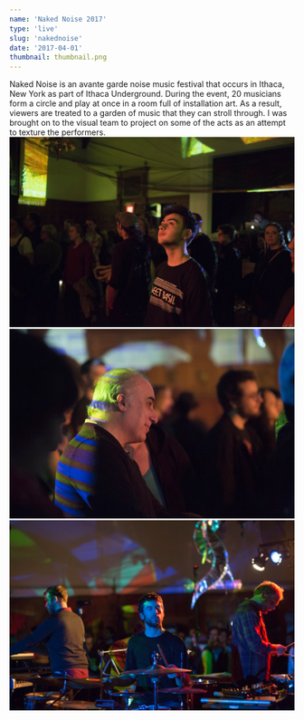 ```yaml
---
name: 'Naked Noise 2017'
type: 'live'
slug: 'nakednoise'
date: '2017-04-01'
thumbnail: thumbnail.png
---
```


Naked Noise is an avante garde noise music festival that occurs in Ithaca, New York as part of Ithaca Underground.
During the event, 20 musicians form a circle and play at once in a room full of installation art.
As a result, viewers are treated to a garden of music that they can stroll through.
I was brought on to the visual team to project on some of the acts as an attempt to texture the performers.
![Photo by Benjamin Torrey](nakednoise1.jpg)
![Photo by Benjamin Torrey](nakednoise2.jpg)
![Photo by Benjamin Torrey](nakednoise3.jpg)